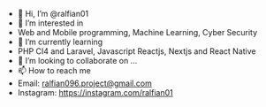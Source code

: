 - 👋 Hi, I’m @ralfian01
- 👀 I’m interested in
-   Web and Mobile programming, Machine Learning, Cyber Security
- 🌱 I’m currently learning
-   PHP CI4 and Laravel, Javascript Reactjs, Nextjs and React Native
- 💞️ I’m looking to collaborate on ...
- 📫 How to reach me
-   Email: ralfian096.project@gmail.com
-   Instagram: https://instagram.com/ralfian01

<!---
ralfian01/ralfian01 is a ✨ special ✨ repository because its `README.md` (this file) appears on your GitHub profile.
You can click the Preview link to take a look at your changes.
--->
